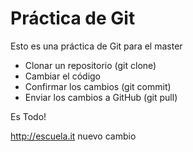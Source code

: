 # Práctica de Git

Esto es una práctica de Git para el master

- Clonar un repositorio (git clone)
- Cambiar el código
- Confirmar los cambios (git commit)
- Enviar los cambios a GitHub (git pull)

Es Todo!

<http://escuela.it>
nuevo cambio
